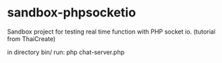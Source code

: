 # sandbox-phpsocketio
Sandbox project for testing real time function with PHP socket io. (tutorial from ThaiCreate)

in directory bin/
run: php chat-server.php
